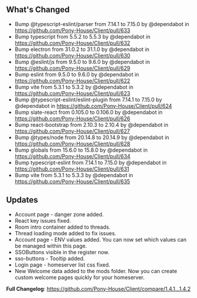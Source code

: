 ## What's Changed

- Bump @typescript-eslint/parser from 7.14.1 to 7.15.0 by @dependabot in https://github.com/Pony-House/Client/pull/633
- Bump typescript from 5.5.2 to 5.5.3 by @dependabot in https://github.com/Pony-House/Client/pull/632
- Bump electron from 31.0.2 to 31.1.0 by @dependabot in https://github.com/Pony-House/Client/pull/630
- Bump @eslint/js from 9.5.0 to 9.6.0 by @dependabot in https://github.com/Pony-House/Client/pull/629
- Bump eslint from 9.5.0 to 9.6.0 by @dependabot in https://github.com/Pony-House/Client/pull/622
- Bump vite from 5.3.1 to 5.3.2 by @dependabot in https://github.com/Pony-House/Client/pull/623
- Bump @typescript-eslint/eslint-plugin from 7.14.1 to 7.15.0 by @dependabot in https://github.com/Pony-House/Client/pull/624
- Bump slate-react from 0.105.0 to 0.106.0 by @dependabot in https://github.com/Pony-House/Client/pull/626
- Bump react-bootstrap from 2.10.3 to 2.10.4 by @dependabot in https://github.com/Pony-House/Client/pull/627
- Bump @types/node from 20.14.8 to 20.14.9 by @dependabot in https://github.com/Pony-House/Client/pull/628
- Bump globals from 15.6.0 to 15.8.0 by @dependabot in https://github.com/Pony-House/Client/pull/634
- Bump typescript-eslint from 7.14.1 to 7.15.0 by @dependabot in https://github.com/Pony-House/Client/pull/631
- Bump vite from 5.3.1 to 5.3.3 by @dependabot in https://github.com/Pony-House/Client/pull/635

## Updates

- Account page - danger zone added.
- React key issues fixed.
- Room intro container added to threads.
- Thread loading mode added to fix issues.
- Account page - ENV values added. You can now set which values can be managed within this page.
- SSOButtons visible in the register now.
- sso-buttons - Tooltip added.
- Login page - homeserver list css fixed.
- New Welcome data added to the mods folder. Now you can create custom welcome pages quickly for your homeserver.

**Full Changelog**: https://github.com/Pony-House/Client/compare/1.4.1...1.4.2
